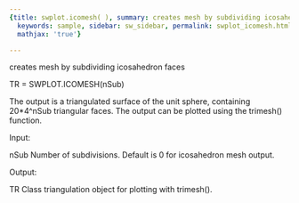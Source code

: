 ```yaml
---
{title: swplot.icomesh( ), summary: creates mesh by subdividing icosahedron faces,
  keywords: sample, sidebar: sw_sidebar, permalink: swplot_icomesh.html, folder: +swplot,
  mathjax: 'true'}

---
```

creates mesh by subdividing icosahedron faces
 
TR = SWPLOT.ICOMESH(nSub)
 
The output is a triangulated surface of the unit sphere, containing
20*4^nSub triangular faces. The output can be plotted using the trimesh()
function.
 
Input:
 
nSub      Number of subdivisions. Default is 0 for icosahedron mesh
          output.
 
Output:
 
TR        Class triangulation object for plotting with trimesh().
 
